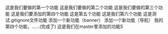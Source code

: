 这是我们要做的第一个功能
这是我们要做的第二个功能
这是我们要做的第三个功能
这是我们要添加的第四个功能
这是第五个功能
这是我们第六个功能
这是测试.gitignore文件功能
添加一个新功能（banner）
添加一个新功能（导航）
我的第四个功能，......(完成了)
这是我们在master里添加的功能5